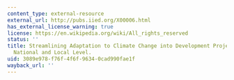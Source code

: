 ```yaml
---
content_type: external-resource
external_url: http://pubs.iied.org/X00006.html
has_external_license_warning: true
license: https://en.wikipedia.org/wiki/All_rights_reserved
status: ''
title: Streamlining Adaptation to Climate Change into Development Projects at the
  National and Local Level.
uid: 3089e978-f76f-4f6f-9634-0cad990fae1f
wayback_url: ''
---
```

